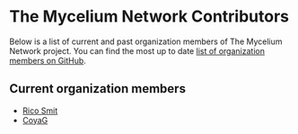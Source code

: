 # The Mycelium Network Contributors

Below is a list of current and past organization members of The Mycelium Network project. You can find the most up to date [list of organization members on GitHub](https://github.com/orgs/The-Mycelium-Network/teams/mycelium-network-organization-members).

## Current organization members

- [Rico Smit](https://github.com/orgs/The-Mycelium-Network/people/Rico-Smit)
- [CoyaG](https://github.com/orgs/The-Mycelium-Network/people/CoyaG)
